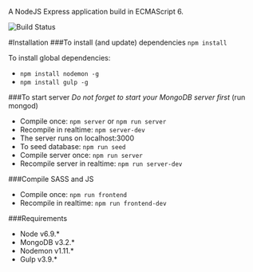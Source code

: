 A NodeJS Express application build in ECMAScript 6.

![Build Status](http://95.85.2.218:8080/buildStatus/icon?job=nodejs-app)

#Installation
###To install (and update) dependencies
`npm install`

To install global dependencies:
* `npm install nodemon -g`
* `npm install gulp -g`

###To start server
_Do not forget to start your MongoDB server first_ (run mongod)
* Compile once: `npm server` or `npm run server`
* Recompile in realtime: `npm server-dev`
* The server runs on localhost:3000
* To seed database: `npm run seed`
* Compile server once: `npm run server`
* Recompile server in realtime: `npm run server-dev`

###Compile SASS and JS
* Compile once: `npm run frontend`
* Recompile in realtime: `npm run frontend-dev`

###Requirements
* Node v6.9.*
* MongoDB v3.2.*
* Nodemon v1.11.*
* Gulp v3.9.*

